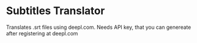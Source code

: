 # Subtitles Translator
Translates .srt files using deepl.com. Needs API key, that you can genereate after registering at deepl.com
